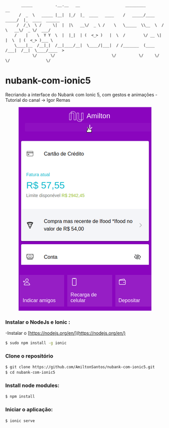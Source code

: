            _____          .__.__   __                    _________              __                
          /  _  \   _____ |__|  |_/  |_  ____   ____    /   _____/____    _____/  |_  ____  ______
         /  /_\  \ /     \|  |  |\   __\/  _ \ /    \   \_____  \\__  \  /    \   __\/  _ \/  ___/
        /    |    \  Y Y  \  |  |_|  | (  <_> )   |  \  /        \/ __ \|   |  \  | (  <_> )___ \ 
        \____|__  /__|_|  /__|____/__|  \____/|___|  / /_______  (____  /___|  /__|  \____/____  >
                \/      \/                         \/          \/     \/     \/                \/ 


# nubank-com-ionic5
Recriando a interface do Nubank com Ionic 5, com gestos e animações - Tutorial do canal -> Igor Remas

<p align="center">
  <a>
    <img src="./src/assets/img/nubank001.gif">
  </a>
</p>

### Instalar o NodeJs e Ionic :
-Instalar o [https://nodejs.org/en/](https://nodejs.org/en/) 

```bash
$ sudo npm install -g ionic
```

### Clone o repositório
```bash
$ git clone https://github.com/AmiltonSantos/nubank-com-ionic5.git
$ cd nubank-com-ionic5
```

### Install node modules:
```bash
$ npm install
```

### Iniciar o aplicação:
```bash
$ ionic serve
```

